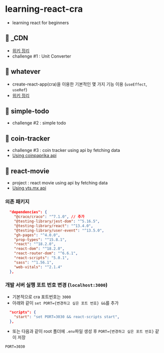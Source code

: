# learning-react-cra
- learning react for beginners

## 📁 _CDN 
- [위키 정리](https://github.com/choihayeong/react_movie/wiki)
- challenge #1 : Unit Converter

## 📁 whatever
- create-react-app(cra)을 이용한 기본적인 몇 가지 기능 이용 (`useEffect`, `useRef`)
- [위키 정리](https://github.com/choihayeong/react_movie/wiki)

## 📁 simple-todo
- challenge #2 : simple todo

## 📁 coin-tracker
- challenge #3 : coin tracker using api by fetching data
- [Using coinpaprika api](https://api.coinpaprika.com/#tag/Tickers)

## 📁 react-movie
- project : react movie using api by fetching data
- [Using yts.mx api](https://yts.mx/api)

### 의존 패키지
```json
  "dependencies": {
    "@craco/craco": "^7.1.0", // 추가
    "@testing-library/jest-dom": "^5.16.5",
    "@testing-library/react": "^13.4.0",
    "@testing-library/user-event": "^13.5.0",
    "gh-pages": "^4.0.0",
    "prop-types": "^15.8.1",
    "react": "^18.2.0",
    "react-dom": "^18.2.0",
    "react-router-dom": "^6.6.1",
    "react-scripts": "5.0.1",
    "sass": "^1.56.1",
    "web-vitals": "^2.1.4"
  },
```

### 개발 서버 실행 포트 번호 변경 (`localhost:3000`)
- 기본적으로 cra 포트번호는 `3000`
- 아래와 같이 `set PORT={변경하고 싶은 포트 번호} &&`를 추가
```json
  "scripts": {
    "start": "set PORT=3030 && react-scripts start",
  },
```
- 또는 다음과 같이 root 폴더에 `.env`파일 생성 후 `PORT={변경하고 싶은 포트 번호}` 같이 저장
```
PORT=3030
```
